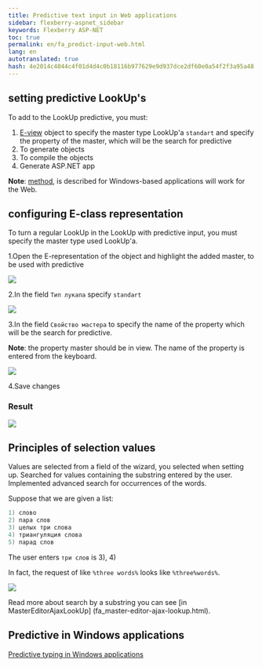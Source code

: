 ```yaml
--- 
title: Predictive text input in Web applications 
sidebar: flexberry-aspnet_sidebar 
keywords: Flexberry ASP-NET 
toc: true 
permalink: en/fa_predict-input-web.html 
lang: en 
autotranslated: true 
hash: 4e2014c4044c4f01d4d4c0b18116b977629e9d937dce2df60e0a54f2f3a95a48 
--- 
```


## setting predictive LookUp's 

To add to the LookUp predictive, you must: 

1. [E-view](fd_e-view.html) object to specify the master type LookUp'a `standart` and specify the property of the master, which will be the search for predictive 
2. To generate objects 
3. To compile the objects 
4. Generate ASP.NET app 

__Note__: [method](fw_predict-input.html), is described for Windows-based applications will work for the Web. 

## configuring E-class representation 

To turn a regular LookUp in the LookUp with predictive input, you must specify the master type used LookUp'a. 

1.Open the E-representation of the object and highlight the added master, to be used with predictive 

![](/images/pages/products/flexberry-aspnet/controls/lookup/select-master-web.png) 

2.In the field `Тип лукапа` specify `standart` 

![](/images/pages/products/flexberry-aspnet/controls/lookup/select-type-web.png) 

3.In the field `Свойство мастера` to specify the name of the property which will be the search for predictive. 

__Note__: the property master should be in view. The name of the property is entered from the keyboard. 

![](/images/pages/products/flexberry-aspnet/controls/lookup/select-property-web.png) 

4.Save changes 

### Result 

![](/images/pages/products/flexberry-aspnet/controls/lookup/predict-lookup-web.gif) 

## Principles of selection values 

Values are selected from a field of the wizard, you selected when setting up. Searched for values containing the substring entered by the user. Implemented advanced search for occurrences of the words. 

Suppose that we are given a list: 

```csharp
1) слово
2) пара слов
3) целых три слова
4) триангуляция слова
5) парад слов
``` 

The user enters `три слов` is 3), 4) 

In fact, the request of like `%three words%` looks like `%three%words%`. 

![](/images/pages/products/flexberry-aspnet/controls/lookup/predict.png) 

Read more about search by a substring you can see [in MasterEditorAjaxLookUp] (fa_master-editor-ajax-lookup.html). 

## Predictive in Windows applications 

[Predictive typing in Windows applications](fw_predict-input.html) 



